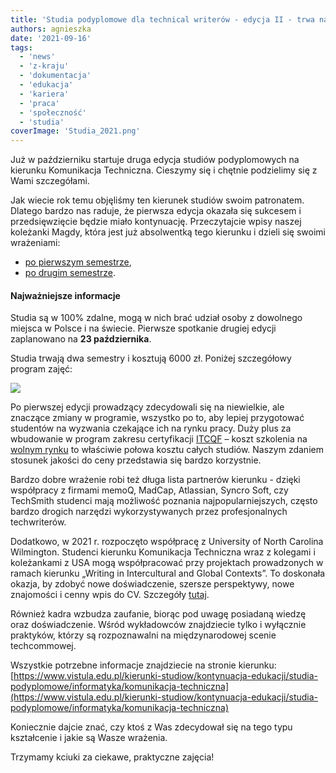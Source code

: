 ```yaml
---
title: 'Studia podyplomowe dla technical writerów - edycja II - trwa nabór'
authors: agnieszka
date: '2021-09-16'
tags:
  - 'news'
  - 'z-kraju'
  - 'dokumentacja'
  - 'edukacja'
  - 'kariera'
  - 'praca'
  - 'społeczność'
  - 'studia'
coverImage: 'Studia_2021.png'
---
```


Już w październiku startuje druga edycja studiów podyplomowych na kierunku
Komunikacja Techniczna. Cieszymy się i chętnie podzielimy się z Wami
szczegółami.

<!--truncate-->

Jak wiecie rok temu objęliśmy ten kierunek studiów swoim patronatem. Dlatego
bardzo nas raduje, że pierwsza edycja okazała się sukcesem i przedsięwzięcie
będzie miało kontynuację. Przeczytajcie wpisy naszej koleżanki Magdy, która jest
już absolwentką tego kierunku i dzieli się swoimi wrażeniami:

- [po pierwszym semestrze](../komunikacja-techniczna-jak-sie-studiuje/index.md),
- [p](../komunikacja-techniczna-drugi-semestr/index.md)[o drugim semestrze](../komunikacja-techniczna-drugi-semestr/index.md).

#### Najważniejsze informacje

Studia są w 100% zdalne, mogą w nich brać udział osoby z dowolnego miejsca w
Polsce i na świecie. Pierwsze spotkanie drugiej edycji zaplanowano na **23
października**.

Studia trwają dwa semestry i kosztują 6000 zł. Poniżej szczegółowy program
zajęć:

![](images/Screenshot-2021-09-16-at-14.53.39.png)

Po pierwszej edycji prowadzący zdecydowali się na niewielkie, ale znaczące
zmiany w programie, wszystko po to, aby lepiej przygotować studentów na wyzwania
czekające ich na rynku pracy. Duży plus za wbudowanie w program zakresu
certyfikacji [ITCQF](http://itcqf.org/) – koszt szkolenia na
[wolnym rynku](/szkolenia/) to właściwie połowa kosztu całych studiów. Naszym
zdaniem stosunek jakości do ceny przedstawia się bardzo korzystnie.

Bardzo dobre wrażenie robi też długa lista partnerów kierunku - dzięki
współpracy z firmami memoQ, MadCap, Atlassian, Syncro Soft, czy TechSmith
studenci mają możliwość poznania najpopularniejszych, często bardzo drogich
narzędzi wykorzystywanych przez profesjonalnych techwriterów.

Dodatkowo, w 2021 r. rozpoczęto współpracę z University of North Carolina
Wilmington. Studenci kierunku Komunikacja Techniczna wraz z kolegami i
koleżankami z USA mogą współpracować przy projektach prowadzonych w ramach
kierunku „Writing in Intercultural and Global Contexts”. To doskonała okazja, by
zdobyć nowe doświadczenie, szersze perspektywy, nowe znajomości i cenny wpis do
CV. Szczegóły [tutaj](https://www.craft.do/s/VOd7B47ytH4bhA).

Również kadra wzbudza zaufanie, biorąc pod uwagę posiadaną wiedzę oraz
doświadczenie. Wśród wykładowców znajdziecie tylko i wyłącznie praktyków, którzy
są rozpoznawalni na międzynarodowej scenie techcommowej.

Wszystkie potrzebne informacje znajdziecie na stronie kierunku:
[https://www.vistula.edu.pl/kierunki-studiow/kontynuacja-edukacji/studia-podyplomowe/informatyka/komunikacja-techniczna](https://www.vistula.edu.pl/kierunki-studiow/kontynuacja-edukacji/studia-podyplomowe/informatyka/komunikacja-techniczna)

Koniecznie dajcie znać, czy ktoś z Was zdecydował się na tego typu kształcenie i
jakie są Wasze wrażenia.

Trzymamy kciuki za ciekawe, praktyczne zajęcia!
